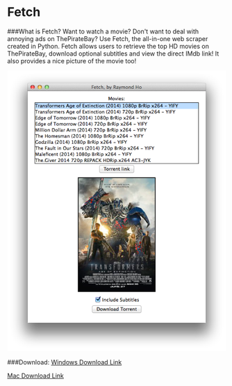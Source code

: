 Fetch
=================

###What is Fetch?
Want to watch a movie? Don't want to deal with annoying ads on ThePirateBay?
Use Fetch, the all-in-one web scraper created in Python. Fetch allows users to retrieve the top HD movies on ThePirateBay, download optional subtitles and view the direct IMdb link! It also provides a nice picture of the movie too!

![Image here.](/src-progress/fetch1.1.png)

###Download:
[Windows Download Link](https://github.com/raymonstah/Fetch/blob/master/Fetch.zip?raw=true)

[Mac Download Link](https://github.com/raymonstah/Fetch/blob/master/fetch_mac.zip?raw=true)
